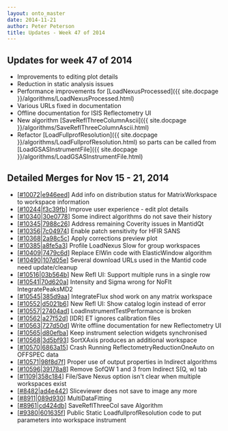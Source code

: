 ```yaml
---
layout: onto_master
date: 2014-11-21
author: Peter Peterson
title: Updates - Week 47 of 2014
---
```

Updates for week 47 of 2014
---------------------------
* Improvements to editing plot details
* Reduction in static analysis issues
* Performance improvements for [LoadNexusProcessed]({{ site.docpage }}/algorithms/LoadNexusProcessed.html)
* Various URLs fixed in documentation
* Offline documentation for ISIS Reflectometry UI
* New algorithm [SaveReflThreeColumnAscii]({{ site.docpage }}/algorithms/SaveReflThreeColumnAscii.html)
* Refactor [LoadFullprofResolution]({{ site.docpage }}/algorithms/LoadFullprofResolution.html) so parts can be called from [LoadGSASInstrumentFile]({{ site.docpage }}/algorithms/LoadGSASInstrumentFile.html)

Detailed Merges for Nov 15 - 21, 2014
-------------------------------------
* \[[#10072](http://trac.mantidproject.org/mantid/ticket/10072)\|[e946eed](https://github.com/mantidproject/mantid/commit/e946eedad6c36b559c3a52170f94e8843f0ac5e8)\] Add info on distribution status for MatrixWorkspace to workspace information
* \[[#10244](http://trac.mantidproject.org/mantid/ticket/10244)\|[f3c39fb](https://github.com/mantidproject/mantid/commit/f3c39fbb96b6a1f00228638193525f71e3558bf1)\] Improve user experience - edit plot details
* \[[#10340](http://trac.mantidproject.org/mantid/ticket/10340)\|[30e0778](https://github.com/mantidproject/mantid/commit/30e07785c5378d08adaa074787017dc323d7124a)\] Some indirect algorithms do not save their history
* \[[#10345](http://trac.mantidproject.org/mantid/ticket/10345)\|[7988c26](https://github.com/mantidproject/mantid/commit/7988c268ac6e7e07c682729e52f5a04b6452607e)\] Address remaining Coverity issues in MantidQt
* \[[#10356](http://trac.mantidproject.org/mantid/ticket/10356)\|[7c04974](https://github.com/mantidproject/mantid/commit/7c049742e1fac0154d06a304ff61016b987cce62)\] Enable patch sensitivity for HFIR SANS
* \[[#10368](http://trac.mantidproject.org/mantid/ticket/10368)\|[2a98c5c](https://github.com/mantidproject/mantid/commit/2a98c5c29b455f21c48b782998749848445b43d1)\] Apply corrections preview plot
* \[[#10385](http://trac.mantidproject.org/mantid/ticket/10385)\|[a8fe5a3](https://github.com/mantidproject/mantid/commit/a8fe5a33c2cfb8321d62a8c15b09e2170cae1d52)\] Profile LoadNexus Slow for group workspaces
* \[[#10409](http://trac.mantidproject.org/mantid/ticket/10409)\|[7479c6d](https://github.com/mantidproject/mantid/commit/7479c6d85f6176b91624547f8949f22632be1e98)\] Replace ElWin code with ElasticWindow algorithm
* \[[#10490](http://trac.mantidproject.org/mantid/ticket/10490)\|[107d05e](https://github.com/mantidproject/mantid/commit/107d05e443ba8b3965f269b57dbd104e233059f7)\] Several download URLs used in the Mantid code need update/cleanup
* \[[#10516](http://trac.mantidproject.org/mantid/ticket/10516)\|[03b564b](https://github.com/mantidproject/mantid/commit/03b564b9082d292ffe589b33f589db586dce23db)\] New Refl UI: Support multiple runs in a single row
* \[[#10541](http://trac.mantidproject.org/mantid/ticket/10541)\|[70d620a](https://github.com/mantidproject/mantid/commit/70d620a30a93813514d0b64bc8300ab7877a8f99)\] Intensity and Sigma wrong for NoFIt IntegratePeaksMD2
* \[[#10545](http://trac.mantidproject.org/mantid/ticket/10545)\|[385d9aa](https://github.com/mantidproject/mantid/commit/385d9aab278ffff3ddac8e5a7d0690388f64d51e)\] IntegrateFlux shod work on any matrix workspace
* \[[#10552](http://trac.mantidproject.org/mantid/ticket/10552)\|[d5021b6](https://github.com/mantidproject/mantid/commit/d5021b61b15d8122585a1c1b72757cf1e505e170)\] New Refl UI: Show catalog login instead of error
* \[[#10557](http://trac.mantidproject.org/mantid/ticket/10557)\|[27404ad](https://github.com/mantidproject/mantid/commit/27404adda2fb371006377c28f44fae7181f62460)\] LoadInstrumentTestPerformance is broken
* \[[#10562](http://trac.mantidproject.org/mantid/ticket/10562)\|[a27f52d](https://github.com/mantidproject/mantid/commit/a27f52dbc46fd8a087f5ac6b57e57ed41bd84dc4)\] [IDR] ET ignores calibration files
* \[[#10563](http://trac.mantidproject.org/mantid/ticket/10563)\|[727d50d](https://github.com/mantidproject/mantid/commit/727d50d301d7b00966a85494ee3e946db34739f9)\] Write offline documentation for new Reflectometry UI
* \[[#10565](http://trac.mantidproject.org/mantid/ticket/10565)\|[d80efba](https://github.com/mantidproject/mantid/commit/d80efba0412244ec5ef746371035a41d284d40db)\] Keep instrument selection widgets synchronised
* \[[#10568](http://trac.mantidproject.org/mantid/ticket/10568)\|[3d5bf93](https://github.com/mantidproject/mantid/commit/3d5bf932a6d8bcb60f7dc2e93d54289e0fbd8186)\] SortXAxis produces an additional workspace
* \[[#10570](http://trac.mantidproject.org/mantid/ticket/10570)\|[6863a15](https://github.com/mantidproject/mantid/commit/6863a1550bf7af3ebe07385d2da78f4d5af8711b)\] Crash Running ReflectometryReductionOneAuto on OFFSPEC data
* \[[#10571](http://trac.mantidproject.org/mantid/ticket/10571)\|[98f8d7f](https://github.com/mantidproject/mantid/commit/98f8d7f8f5af2935a0362704a346679c5963da49)\] Proper use of output properties in Indirect algorithms
* \[[#10596](http://trac.mantidproject.org/mantid/ticket/10596)\|[39178a8](https://github.com/mantidproject/mantid/commit/39178a88a82533aceaf532e9e1ea7cd35b102a0f)\] Remove SofQW 1 and 3 from Indirect S(Q, w) tab
* \[[#1109](http://trac.mantidproject.org/mantid/ticket/1109)\|[358c184](https://github.com/mantidproject/mantid/commit/358c18401b8099b952e99c53429c95936218fbaa)\] File/Save Nexus option isn't clear when multiple workspaces exist
* \[[#8482](http://trac.mantidproject.org/mantid/ticket/8482)\|[ad4e442](https://github.com/mantidproject/mantid/commit/ad4e442d34010824fdb0e0d690d6bf0729a91c42)\] Sliceviewer does not save to image any more
* \[[#8911](http://trac.mantidproject.org/mantid/ticket/8911)\|[089d930](https://github.com/mantidproject/mantid/commit/089d930b72a6f4470aeb07b842e10ef567ebc9c6)\] MultiDataFitting
* \[[#8961](http://trac.mantidproject.org/mantid/ticket/8961)\|[cd424db](https://github.com/mantidproject/mantid/commit/cd424db7da66a0341e87662fe70a4545c7e06fae)\] SaveReflThreeCol save Algorithm
* \[[#9380](http://trac.mantidproject.org/mantid/ticket/9380)\|[601635f](https://github.com/mantidproject/mantid/commit/601635fe89a3d56822b7a2833db9cdd361b9434b)\] Public Static LoadfullprofResolution code to put parameters into workspace instrument
